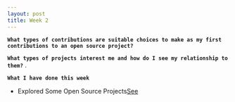```yaml
---
layout: post
title: Week 2
---
```


**`What types of contributions are suitable choices to make as my first contributions to an open source project?`**  

**`What types of projects interest me and how do I see my relationship to them?`** . 

**`What I have done this week`**
  - Explored Some Open Source Projects[See](https://github.com/hunter-college-ossd-fall-2019/nancydocode-proj-exploration-01/blob/master/project_licenses.md)
